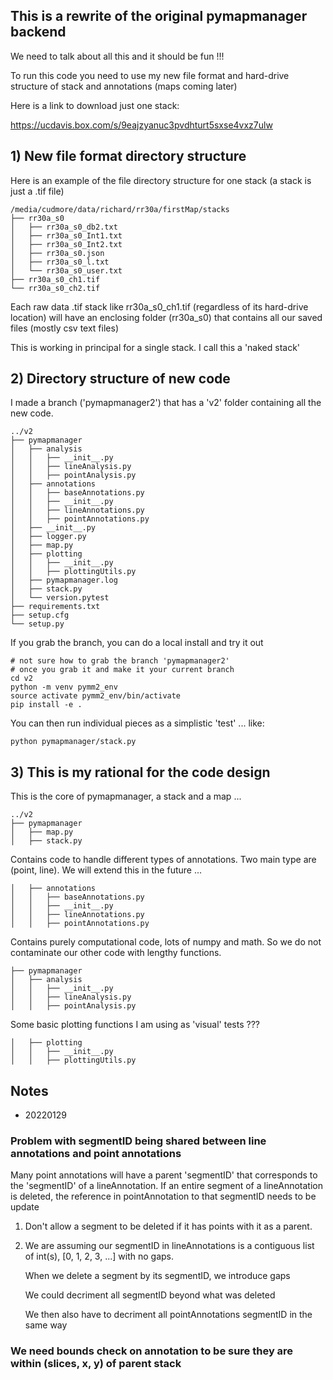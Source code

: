 
## This is a rewrite of the original pymapmanager backend

We need to talk about all this and it should be fun !!!

To run this code you need to use my new file format and hard-drive structure of stack and annotations (maps coming later)

Here is a link to download just one stack:

https://ucdavis.box.com/s/9eajzyanuc3pvdhturt5sxse4vxz7ulw


## 1) New file format directory structure

Here is an example of the file directory structure for one stack (a stack is just a .tif file)

```
/media/cudmore/data/richard/rr30a/firstMap/stacks
├── rr30a_s0
│   ├── rr30a_s0_db2.txt
│   ├── rr30a_s0_Int1.txt
│   ├── rr30a_s0_Int2.txt
│   ├── rr30a_s0.json
│   ├── rr30a_s0_l.txt
│   └── rr30a_s0_user.txt
├── rr30a_s0_ch1.tif
└── rr30a_s0_ch2.tif
```

Each raw data .tif stack like rr30a_s0_ch1.tif (regardless of its hard-drive location) will have an enclosing folder (rr30a_s0) that contains all our saved files (mostly csv text files)

This is working in principal for a single stack. I call this a 'naked stack'

## 2) Directory structure of new code

I made a branch ('pymapmanager2') that has a 'v2' folder containing all the new code.

```
../v2
├── pymapmanager
│   ├── analysis
│   │   ├── __init__.py
│   │   ├── lineAnalysis.py
│   │   ├── pointAnalysis.py
│   ├── annotations
│   │   ├── baseAnnotations.py
│   │   ├── __init__.py
│   │   ├── lineAnnotations.py
│   │   ├── pointAnnotations.py
│   ├── __init__.py
│   ├── logger.py
│   ├── map.py
│   ├── plotting
│   │   ├── __init__.py
│   │   ├── plottingUtils.py
│   ├── pymapmanager.log
│   ├── stack.py
│   └── version.pytest
├── requirements.txt
├── setup.cfg
└── setup.py
```

If you grab the branch, you can do a local install and try it out

```
# not sure how to grab the branch 'pymapmanager2'
# once you grab it and make it your current branch
cd v2
python -m venv pymm2_env
source activate pymm2_env/bin/activate
pip install -e .
```

You can then run individual pieces as a simplistic 'test' ... like:

```
python pymapmanager/stack.py 
```

## 3) This is my rational for the code design

This is the core of pymapmanager, a stack and a map ...

```
../v2
├── pymapmanager
│   ├── map.py
│   ├── stack.py
```

Contains code to handle different types of annotations. Two main type are (point, line). We will extend this in the future ...

```
│   ├── annotations
│   │   ├── baseAnnotations.py
│   │   ├── __init__.py
│   │   ├── lineAnnotations.py
│   │   ├── pointAnnotations.py
```

Contains purely computational code, lots of numpy and math. So we do not contaminate our other code with lengthy functions.

```
├── pymapmanager
│   ├── analysis
│   │   ├── __init__.py
│   │   ├── lineAnalysis.py
│   │   ├── pointAnalysis.py
```

Some basic plotting functions I am using as 'visual' tests ???

```
│   ├── plotting
│   │   ├── __init__.py
│   │   ├── plottingUtils.py
```


## Notes

- 20220129

### Problem with segmentID being shared between line annotations and point annotations

Many point annotations will have a parent 'segmentID' that corresponds to the 'segmentID' of a lineAnnotation. If an entire segment of a lineAnnotation is deleted, the reference in pointAnnotation to that segmentID needs to be update

1) Don't allow a segment to be deleted if it has points with it as a parent.
2) We are assuming our segmentID in lineAnnotations is a contiguous list of int(s), [0, 1, 2, 3, ...] with no gaps.

    When we delete a segment by its segmentID, we introduce gaps

    We could decriment all segmentID beyond what was deleted

    We then also have to decriment all pointAnnotations segmentID in the same way
    

### We need bounds check on annotation to be sure they are within (slices, x, y) of parent stack

